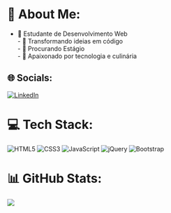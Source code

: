 # 💫 About Me:
- 🔭 Estudante de Desenvolvimento Web<br>- 🌱 Transformando ideias em código<br>- 💼 Procurando Estágio<br>- 🌟 Apaixonado por tecnologia e culinária


## 🌐 Socials:
[![LinkedIn](https://img.shields.io/badge/LinkedIn-%230077B5.svg?logo=linkedin&logoColor=white)]([https://linkedin.com/in/www.linkedin.com/in/caioeduardoscarpim](https://www.linkedin.com/in/caioeduardoscarpim/)) 

# 💻 Tech Stack:
![HTML5](https://img.shields.io/badge/html5-%23E34F26.svg?style=flat&logo=html5&logoColor=white) ![CSS3](https://img.shields.io/badge/css3-%231572B6.svg?style=flat&logo=css3&logoColor=white) ![JavaScript](https://img.shields.io/badge/javascript-%23323330.svg?style=flat&logo=javascript&logoColor=%23F7DF1E) ![jQuery](https://img.shields.io/badge/jquery-%230769AD.svg?style=flat&logo=jquery&logoColor=white) ![Bootstrap](https://img.shields.io/badge/bootstrap-%23563D7C.svg?style=flat&logo=bootstrap&logoColor=white)
# 📊 GitHub Stats:
![](https://github-readme-streak-stats.herokuapp.com/?user=caioscarpim&theme=chartreuse-dark&hide_border=true)
